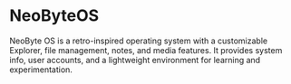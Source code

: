 # NeoByteOS
NeoByte OS is a retro-inspired operating system with a customizable Explorer, file management, notes, and media features. It provides system info, user accounts, and a lightweight environment for learning and experimentation.
